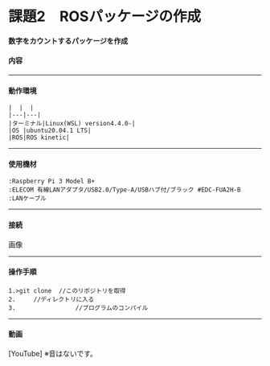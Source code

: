 # 課題2　ROSパッケージの作成
####  数字をカウントするパッケージを作成

#### 内容
	
------------------------


#### 動作環境
	|  |  |
	|---|---|
	|ターミナル|Linux(WSL) version4.4.0-|
	|OS |ubuntu20.04.1 LTS|
	|ROS|ROS kinetic|
-----------------------
	
#### 使用機材
	
	:Raspberry Pi 3 Model B+ 
	:ELECOM 有線LANアダプタ/USB2.0/Type-A/USBハブ付/ブラック #EDC-FUA2H-B
	:LANケーブル
	
------------------------
		
#### 接続

画像
		
------------------------

#### 操作手順
	1.>git clone  //このリポジトリを取得
	2.　　　//ディレクトリに入る
	3.　　　　　　　　　　//プログラムのコンパイル

	
		
------------------------

#### 動画
[YouTube]
※音はないです。
